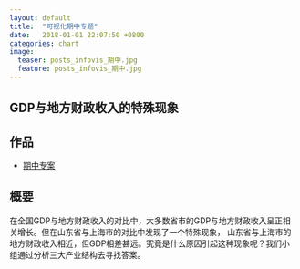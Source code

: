 ```yaml
---  
layout: default  
title:  "可视化期中专题"  
date:   2018-01-01 22:07:50 +0800  
categories: chart
image:
  teaser: posts_infovis_期中.jpg
  feature: posts_infovis_期中.jpg
---  
```


## GDP与地方财政收入的特殊现象

## 作品
- <a href="/infovis/P组/P组.html">期中专案</a>

## 概要
在全国GDP与地方财政收入的对比中，大多数省市的GDP与地方财政收入呈正相关增长。但在山东省与上海市的对比中发现了一个特殊现象，
山东省与上海市的地方财政收入相近，但GDP相差甚远。究竟是什么原因引起这种现象呢？我们小组通过分析三大产业结构去寻找答案。